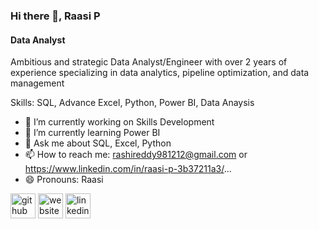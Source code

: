 ### Hi there 👋, Raasi P
#### Data Analyst
Ambitious and strategic Data Analyst/Engineer with over 2 years of experience specializing in data analytics, pipeline optimization, and data management

Skills: SQL, Advance Excel, Python, Power BI, Data Anaysis

- 🔭 I’m currently working on Skills Development 
- 🌱 I’m currently learning Power BI 
- 💬 Ask me about SQL, Excel, Python 
- 📫 How to reach me: rashireddy981212@gmail.com or https://www.linkedin.com/in/raasi-p-3b37211a3/...
- 😄 Pronouns: Raasi 


[<img src='https://cdn.jsdelivr.net/npm/simple-icons@3.0.1/icons/github.svg' alt='github' height='40'>](https://github.com/Raasi_p)  [<img src='https://cdn.jsdelivr.net/npm/simple-icons@3.0.1/icons/icloud.svg' alt='website' height='40'>](https://github.com/Raasi-P)  [<img src='https://cdn.jsdelivr.net/npm/simple-icons@3.0.1/icons/linkedin.svg' alt='linkedin' height='40'>](https://www.linkedin.com/in/raasi-p-3b37211a3/)  


<!---
Raasi-P/Raasi-P is a ✨ special ✨ repository because its `README.md` (this file) appears on your GitHub profile.
You can click the Preview link to take a look at your changes.
--->
